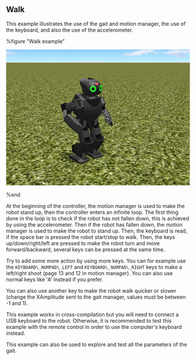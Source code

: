 ## Walk

This example illustrates the use of the gait and motion manager, the use of the
keyboard, and also the use of the accelerometer.

%figure "Walk example"

![example_walk.png](images/example_walk.png)

%end

At the beginning of the controller, the motion manager is used to make the robot
stand up, then the controller enters an infinite loop. The first thing done in
the loop is to check if the robot has not fallen down, this is achieved by using
the accelerometer. Then if the robot has fallen down, the motion manager is used
to make the robot to stand up. Then, the keyboard is read, if the space bar is
pressed the robot start/stop to walk. Then, the keys up/down/right/left are
pressed to make the robot turn and move forward/backward, several keys can be
pressed at the same time.

Try to add some more action by using more keys. You can for example use the
`KEYBOARD\_NUMPAD\_LEFT` and `KEYBOARD\_NUMPAD\_RIGHT` keys to make a left/right
shoot (page 13 and 12 in motion manager). You can also use normal keys like 'A'
instead if you prefer.

You can also use another key to make the robot walk quicker or slower (change
the XAmplitude sent to the gait manager, values must be between -1 and 1).

This example works in cross-compilation but you will need to connect a USB
keyboard to the robot. Otherwise, it is recommended to test this example with
the remote control in order to use the computer's keyboard instead.

This example can also be used to explore and test all the parameters of the
gait.

